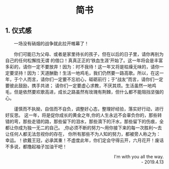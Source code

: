 <center><h1>简书</h1></center>

## 1. 仪式感

&#160; &#160; &#160; &#160;一场没有硝烟的战争就此拉开帷幕了！

&#160; &#160; &#160; &#160;你们可能已为父母、或者是家里待长的孩子，但在以后的日子里，请你再别为自己的任何松懈找无谓
的借口！真真正正的‘铁血生涯’开始了。这一年将会是丰富多彩的，请你一定不要放弃！因为：时不我待！这一年又将是枯燥无味的，请你一定要坚持！因为：天道酬勤！生活一地鸡毛，我们仍然要一路高歌。所以，在这一年，于个人而言，请你们一定要不忘初心，砥砺前行；于“战友”而言，请你们一定要彼此鼓励，携手共进；
请你们一定要虚心求教，不厌其烦。生活虽然一地鸡毛，但是依然要欢歌高进，成长之路虽然有玫瑰有荆棘，但什么都不能阻挡坚强的心。

&#160; &#160; &#160; &#160;谨慎而不执拗，自信而不自负，调整好心态，整理好经验，落实好行动，进行好反思。
这一年，将是促你成长的黄金之年,你的人生永远不会辜负你的，那些转错的弯，那些走错的路，那些留下的泪水，那些滴下的汗水，那些留下的伤痕，全都让你成为独一无二的自己。
,你必须不断的努力～用你接下来的每一次胜利～去让任何人都无法忽视你的存在，
你所有那些不为人知的努力，都被旁人称之为：幸运。！欲戴王冠，必承其重！不虚度此年，你们定会守得云开，六月花开！废话不多说，都撸起袖子加油干吧！ 
                                                 
<div style="text-align: right"> I'm with you all the way. </div>
<div style="text-align: right">  - 2019.4.13  </div>
                                                                                    
